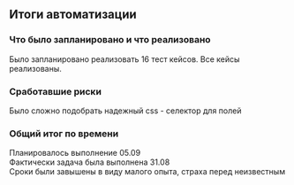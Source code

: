 ## Итоги автоматизации
###  Что было запланировано и что реализовано
Было запланировано реализовать 16 тест кейсов. Все кейсы реализованы.

### Cработавшие риски
Было сложно подобрать надежный css - селектор для полей

### Общий итог по времени
Планировалось выполнение 05.09  
Фактически задача была выполнена 31.08  
Сроки были завышены в виду малого опыта, страха перед неизвестным  